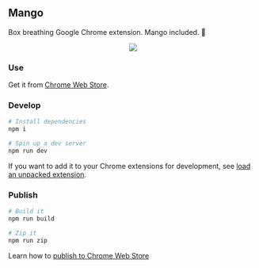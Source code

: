 ## Mango

Box breathing Google Chrome extension. Mango included. 🥭

<p align="center">
<img src="preview.png" />
</p>

### Use

Get it from [Chrome Web Store](https://chromewebstore.google.com/detail/box-breathing/noaeeglcelaeagcinamdhdimncablpfc).

### Develop

```sh
# Install dependencies
npm i

# Spin up a dev server
npm run dev
```

If you want to add it to your Chrome extensions for development, see [load an unpacked extension](https://developer.chrome.com/docs/extensions/get-started/tutorial/hello-world#load-unpacked).

### Publish

```sh
# Build it
npm run build

# Zip it
npm run zip
```

Learn how to [publish to Chrome Web Store](https://developer.chrome.com/docs/webstore/publish)

